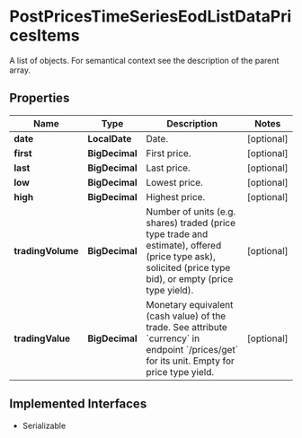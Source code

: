 

# PostPricesTimeSeriesEodListDataPricesItems

A list of objects. For semantical context see the description of the parent array.

## Properties

Name | Type | Description | Notes
------------ | ------------- | ------------- | -------------
**date** | **LocalDate** | Date. |  [optional]
**first** | **BigDecimal** | First price. |  [optional]
**last** | **BigDecimal** | Last price. |  [optional]
**low** | **BigDecimal** | Lowest price. |  [optional]
**high** | **BigDecimal** | Highest price. |  [optional]
**tradingVolume** | **BigDecimal** | Number of units (e.g. shares) traded (price type trade and estimate), offered (price type ask), solicited (price type bid), or empty (price type yield). |  [optional]
**tradingValue** | **BigDecimal** | Monetary equivalent (cash value) of the trade. See attribute &#x60;currency&#x60; in endpoint &#x60;/prices/get&#x60; for its unit. Empty for price type yield. |  [optional]


## Implemented Interfaces

* Serializable


